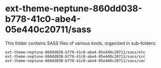 # ext-theme-neptune-860dd038-b778-41c0-abe4-05e440c20711/sass

This folder contains SASS files of various kinds, organized in sub-folders:

    ext-theme-neptune-860dd038-b778-41c0-abe4-05e440c20711/sass/etc
    ext-theme-neptune-860dd038-b778-41c0-abe4-05e440c20711/sass/src
    ext-theme-neptune-860dd038-b778-41c0-abe4-05e440c20711/sass/var
